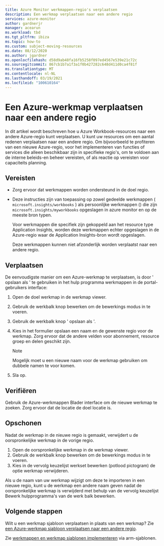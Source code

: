```yaml
---
title: Azure Monitor werkmappen-regio's verplaatsen
description: Een werkmap verplaatsen naar een andere regio
services: azure-monitor
author: gardnerjr
manager: acearun
ms.workload: tbd
ms.tgt_pltfrm: ibiza
ms.topic: how-to
ms.custom: subject-moving-resources
ms.date: 08/12/2020
ms.author: jgardner
ms.openlocfilehash: d58d9ab48fa16fb5258f097ed4567e539e21c72c
ms.sourcegitcommit: 867cb1b7a1f3a1f0b427282c648d411d0ca4f81f
ms.translationtype: MT
ms.contentlocale: nl-NL
ms.lasthandoff: 03/19/2021
ms.locfileid: "100610164"
---
```

# <a name="move-an-azure-workbook-to-another-region"></a>Een Azure-werkmap verplaatsen naar een andere regio

In dit artikel wordt beschreven hoe u Azure Workbook-resources naar een andere Azure-regio kunt verplaatsen. U kunt uw resources om een aantal redenen verplaatsen naar een andere regio. Om bijvoorbeeld te profiteren van een nieuwe Azure-regio, voor het implementeren van functies of services die alleen beschikbaar zijn in specifieke regio's, om te voldoen aan de interne beleids-en beheer vereisten, of als reactie op vereisten voor capaciteits planning.

## <a name="prerequisites"></a>Vereisten

* Zorg ervoor dat werkmappen worden ondersteund in de doel regio.

* Deze instructies zijn van toepassing op zowel gedeelde werkmappen ( `microsoft.insights/workbooks` ) als persoonlijke werkmappen () die zijn `microsoft.insights/myworkbooks` opgeslagen in azure monitor en op de meeste bron typen.

  Voor werkmappen die specifiek zijn gekoppeld aan het resource type Application Insights, worden deze werkmappen echter opgeslagen in de Azure-regio waar de Application Insights-bron wordt opgeslagen.

  Deze werkmappen kunnen niet afzonderlijk worden verplaatst naar een andere regio.

## <a name="move"></a>Verplaatsen

De eenvoudigste manier om een Azure-werkmap te verplaatsen, is door ' opslaan als ' te gebruiken in het hulp programma werkmappen in de portal-gebruikers interface:

1. Open de doel werkmap in de werkmap viewer.
2. Gebruik de werkbalk knop bewerken om de bewerkings modus in te voeren.
3. Gebruik de werkbalk knop ' opslaan als '.
4. Kies in het formulier opslaan een naam en de gewenste regio voor de werkmap. Zorg ervoor dat de andere velden voor abonnement, resource groep en delen geschikt zijn.

   > [!NOTE]
   > Mogelijk moet u een nieuwe naam voor de werkmap gebruiken om dubbele namen te voor komen.

5. Sla op. 

## <a name="verify"></a>Verifiëren

Gebruik de Azure-werkmappen Blader interface om de nieuwe werkmap te zoeken. Zorg ervoor dat de locatie de doel locatie is.

## <a name="clean-up"></a>Opschonen

Nadat de werkmap in de nieuwe regio is gemaakt, verwijdert u de oorspronkelijke werkmap in de vorige regio.
1. Open de oorspronkelijke werkmap in de werkmap viewer.
2. Gebruik de werkbalk knop bewerken om de bewerkings modus in te voeren.
3. Kies in de vervolg keuzelijst werkset bewerken (potlood pictogram) de optie werkmap verwijderen.

Als u de naam van uw werkmap wijzigt om deze te importeren in een nieuwe regio, kunt u de werkmap een andere naam geven nadat de oorspronkelijke werkmap is verwijderd met behulp van de vervolg keuzelijst Bewerk hulpprogramma's van de werk balk bewerken.

## <a name="next-steps"></a>Volgende stappen

Wilt u een werkmap sjabloon verplaatsen in plaats van een werkmap? Zie [een Azure-werkmap sjabloon verplaatsen naar een andere regio](./workbook-templates-move-region.md).

Zie [werkmappen en werkmap sjablonen implementeren](../visualize/workbooks-automate.md) via arm-sjablonen.
